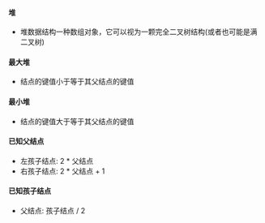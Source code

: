 #### 堆
- 堆数据结构一种数组对象，它可以视为一颗完全二叉树结构(或者也可能是满二叉树)

#### 最大堆
- 结点的键值小于等于其父结点的键值

#### 最小堆
- 结点的键值大于等于其父结点的键值

#### 已知父结点
- 左孩子结点: 2 * 父结点
- 右孩子结点: 2 * 父结点 + 1

#### 已知孩子结点
- 父结点: 孩子结点 / 2
